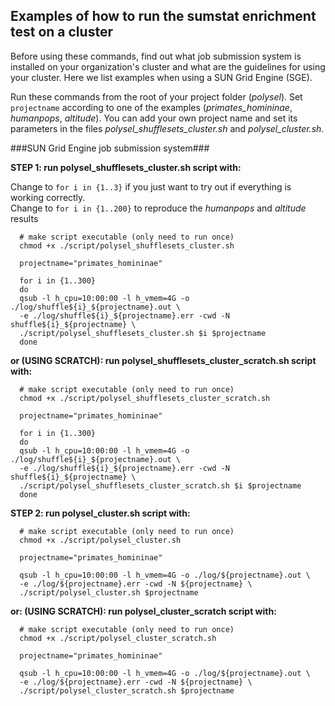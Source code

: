 ## Examples of how to run the sumstat enrichment test on a cluster

Before using these commands, find out what job submission system is installed on your organization's cluster and what are the guidelines for using your cluster. Here we list examples when using a SUN Grid Engine (SGE).  

Run these commands from the root of your project folder (*polysel*).
Set `projectname` according to one of the examples (*primates_homininae*, *humanpops*, *altitude*). You can add your own project name and set its parameters in the files *polysel_shufflesets_cluster.sh* and  *polysel_cluster.sh*.

###SUN Grid Engine job submission system###

**STEP 1: run polysel_shufflesets_cluster.sh script with:**

Change to `for i in {1..3}` if you just want to try out if everything is working correctly.  
Change to `for i in {1..200}` to reproduce the *humanpops* and *altitude* results

      # make script executable (only need to run once)
	  chmod +x ./script/polysel_shufflesets_cluster.sh

	  projectname="primates_homininae"

	  for i in {1..300}
	  do
	  qsub -l h_cpu=10:00:00 -l h_vmem=4G -o ./log/shuffle${i}_${projectname}.out \
	  -e ./log/shuffle${i}_${projectname}.err -cwd -N shuffle${i}_${projectname} \
	  ./script/polysel_shufflesets_cluster.sh $i $projectname
	  done


**or (USING SCRATCH): run polysel_shufflesets_cluster_scratch.sh script with:**

      # make script executable (only need to run once)
	  chmod +x ./script/polysel_shufflesets_cluster_scratch.sh

	  projectname="primates_homininae"

	  for i in {1..300}
	  do
	  qsub -l h_cpu=10:00:00 -l h_vmem=4G -o ./log/shuffle${i}_${projectname}.out \
	  -e ./log/shuffle${i}_${projectname}.err -cwd -N shuffle${i}_${projectname} \
	  ./script/polysel_shufflesets_cluster_scratch.sh $i $projectname
	  done


**STEP 2: run polysel_cluster.sh script with:**

      # make script executable (only need to run once)
	  chmod +x ./script/polysel_cluster.sh

	  projectname="primates_homininae"
	  
	  qsub -l h_cpu=10:00:00 -l h_vmem=4G -o ./log/${projectname}.out \
	  -e ./log/${projectname}.err -cwd -N ${projectname} \
	  ./script/polysel_cluster.sh $projectname

**or: (USING SCRATCH): run polysel_cluster_scratch script with:**

      # make script executable (only need to run once)
	  chmod +x ./script/polysel_cluster_scratch.sh

	  projectname="primates_homininae"

	  qsub -l h_cpu=10:00:00 -l h_vmem=4G -o ./log/${projectname}.out \
	  -e ./log/${projectname}.err -cwd -N ${projectname} \
	  ./script/polysel_cluster_scratch.sh $projectname